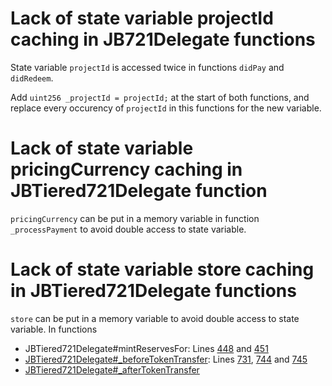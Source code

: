 # Lack of state variable projectId caching in JB721Delegate functions
State variable ```projectId``` is accessed twice in functions ```didPay``` and ```didRedeem```.

Add ```uint256 _projectId = projectId;``` at the start of both functions, and replace every occurency of ```projectId``` in this functions for the new variable.

# Lack of state variable pricingCurrency caching in JBTiered721Delegate function
```pricingCurrency``` can be put in a memory variable in function ```_processPayment``` to avoid double access to state variable.

# Lack of state variable store caching in JBTiered721Delegate functions
```store``` can be put in a memory variable to avoid double access to state variable. In functions
* JBTiered721Delegate#mintReservesFor: Lines [448](https://github.com/jbx-protocol/juice-nft-rewards/blob/f9893b1497098241dd3a664956d8016ff0d0efd0/contracts/JBTiered721Delegate.sol#L448) and [451](https://github.com/jbx-protocol/juice-nft-rewards/blob/f9893b1497098241dd3a664956d8016ff0d0efd0/contracts/JBTiered721Delegate.sol#L451)
* [JBTiered721Delegate#_beforeTokenTransfer](https://github.com/jbx-protocol/juice-nft-rewards/blob/f9893b1497098241dd3a664956d8016ff0d0efd0/contracts/JBTiered721Delegate.sol#L723-L749): Lines [731](https://github.com/jbx-protocol/juice-nft-rewards/blob/f9893b1497098241dd3a664956d8016ff0d0efd0/contracts/JBTiered721Delegate.sol#L731), [744](https://github.com/jbx-protocol/juice-nft-rewards/blob/f9893b1497098241dd3a664956d8016ff0d0efd0/contracts/JBTiered721Delegate.sol#L744) and [745](https://github.com/jbx-protocol/juice-nft-rewards/blob/f9893b1497098241dd3a664956d8016ff0d0efd0/contracts/JBTiered721Delegate.sol#L745)
* [JBTiered721Delegate#_afterTokenTransfer](https://github.com/jbx-protocol/juice-nft-rewards/blob/f9893b1497098241dd3a664956d8016ff0d0efd0/contracts/JBTiered721Delegate.sol#L765-L768)

